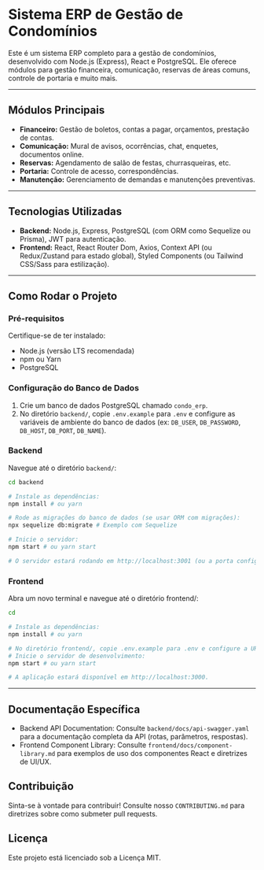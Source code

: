 # Sistema ERP de Gestão de Condomínios

Este é um sistema ERP completo para a gestão de condomínios, desenvolvido com Node.js (Express), React e PostgreSQL. Ele oferece módulos para gestão financeira, comunicação, reservas de áreas comuns, controle de portaria e muito mais.

---

## Módulos Principais

* **Financeiro:** Gestão de boletos, contas a pagar, orçamentos, prestação de contas.
* **Comunicação:** Mural de avisos, ocorrências, chat, enquetes, documentos online.
* **Reservas:** Agendamento de salão de festas, churrasqueiras, etc.
* **Portaria:** Controle de acesso, correspondências.
* **Manutenção:** Gerenciamento de demandas e manutenções preventivas.

---

## Tecnologias Utilizadas

* **Backend:** Node.js, Express, PostgreSQL (com ORM como Sequelize ou Prisma), JWT para autenticação.
* **Frontend:** React, React Router Dom, Axios, Context API (ou Redux/Zustand para estado global), Styled Components (ou Tailwind CSS/Sass para estilização).

---

## Como Rodar o Projeto

### Pré-requisitos

Certifique-se de ter instalado:

* Node.js (versão LTS recomendada)
* npm ou Yarn
* PostgreSQL

### Configuração do Banco de Dados

1.  Crie um banco de dados PostgreSQL chamado `condo_erp`.
2.  No diretório `backend/`, copie `.env.example` para `.env` e configure as variáveis de ambiente do banco de dados (ex: `DB_USER`, `DB_PASSWORD`, `DB_HOST`, `DB_PORT`, `DB_NAME`).

### Backend

Navegue até o diretório `backend/`:

```bash
cd backend

# Instale as dependências:
npm install # ou yarn

# Rode as migrações do banco de dados (se usar ORM com migrações):
npx sequelize db:migrate # Exemplo com Sequelize

# Inicie o servidor:
npm start # ou yarn start

# O servidor estará rodando em http://localhost:3001 (ou a porta configurada).
```

### Frontend
Abra um novo terminal e navegue até o diretório frontend/:

```bash
cd

# Instale as dependências:
npm install # ou yarn

# No diretório frontend/, copie .env.example para .env e configure a URL da API (ex: REACT_APP_API_URL=http://localhost:3001).
# Inicie o servidor de desenvolvimento:
npm start # ou yarn start

# A aplicação estará disponível em http://localhost:3000.
```

---

## Documentação Específica
* Backend API Documentation: Consulte `backend/docs/api-swagger.yaml` para a documentação completa da API (rotas, parâmetros, respostas).
* Frontend Component Library: Consulte `frontend/docs/component-library.md` para exemplos de uso dos componentes React e diretrizes de UI/UX.

## Contribuição
Sinta-se à vontade para contribuir! Consulte nosso `CONTRIBUTING.md` para diretrizes sobre como submeter pull requests.

## Licença
Este projeto está licenciado sob a Licença MIT.
